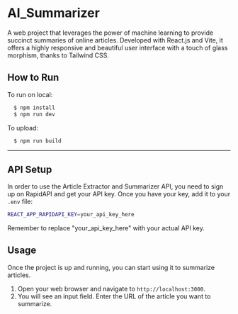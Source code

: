 
# AI_Summarizer

A web project that leverages the power of machine learning to provide succinct summaries of online articles. Developed with React.js and Vite, it offers a highly responsive and beautiful user interface with a touch of glass morphism, thanks to Tailwind CSS.

## How to Run

To run on local:

```bash
  $ npm install 
  $ npm run dev
```
To upload:

```bash
  $ npm run build 
```

---

## API Setup

In order to use the Article Extractor and Summarizer API, you need to sign up on RapidAPI and get your API key. Once you have your key, add it to your `.env` file:

```bash
REACT_APP_RAPIDAPI_KEY=your_api_key_here
```

Remember to replace "your_api_key_here" with your actual API key.

## Usage

Once the project is up and running, you can start using it to summarize articles. 

1. Open your web browser and navigate to `http://localhost:3000`.
2. You will see an input field. Enter the URL of the article you want to summarize.
